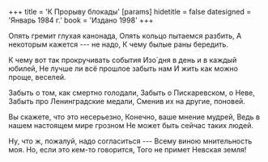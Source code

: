 +++
title = 'К Прорыву блокады'
[params]
  hidetitle = false
  datesigned = 'Январь 1984 г.'
  book = 'Издано 1998'
+++
<!-- К Прорыву блокады -->

Опять гремит глухая канонада,
Опять кольцо пытаемся разбить,
А некоторым кажется --- не надо,
К чему былые раны бередить.

К чему вот так прокручивать события
Изо&#x301; дня в день и в каждый юбилей,
Не лучше ли всё прошлое забыть нам
И жить как можно проще, веселей.

Забыть о том, как смертно голодали,
Забыть о Пискаревском, о Неве,
Забыть про Ленинградские медали,
Сменив их на другие, поновей.

Вы скажете, что это несерьезно,
Конечно, ваше мнение мудрей,
Ведь в нашем настоящем мире грозном
Не может быть сейчас таких людей.

Ну, что ж, пожалуй, надо согласиться ---
Всему виною мнительность моя.
Но, если это кем-то говорится,
Того не примет Невская земля!

<!-- Январь 1984 г. -->
<!-- Издано 1998 -->
